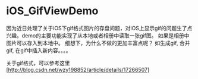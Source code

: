 # iOS_GifViewDemo
因为近日处理了关于iOS下gif格式图片的存盘问题，对iOS上显示gif的问题生了点兴趣。demo的主要功能实现了从本地或者相册中读取一张gif图。
如果是相册中图片可以存入到本地中。 细想下，为什么不做的更加丰富点呢？ 如生成gif, 合并gif, 在gif中插入新内容。。。。


关于gif格式，可以参考这里[http://blog.csdn.net/wzy198852/article/details/17266507]
